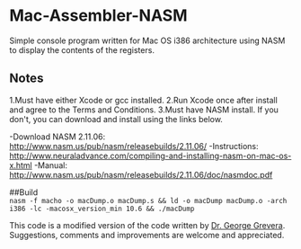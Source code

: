 # Mac-Assembler-NASM
Simple console program written for Mac OS i386 architecture using NASM to display the contents of the registers.

## Notes
1.Must have either Xcode or gcc installed.
2.Run Xcode once after install and agree to the Terms and Conditions.
3.Must have NASM install. If you don't, you can download and install using the links below.

-Download NASM 2.11.06: http://www.nasm.us/pub/nasm/releasebuilds/2.11.06/
-Instructions: http://www.neuraladvance.com/compiling-and-installing-nasm-on-mac-os-x.html
-Manual: http://www.nasm.us/pub/nasm/releasebuilds/2.11.06/doc/nasmdoc.pdf

##Build		
```nasm -f macho -o macDump.o macDump.s && ld -o macDump macDump.o -arch i386 -lc -macosx_version_min 10.6 && ./macDump```

This code is a modified version of the code written by [Dr. George Grevera](http://people.sju.edu/~ggrevera/). Suggestions, comments and improvements are welcome and appreciated.
